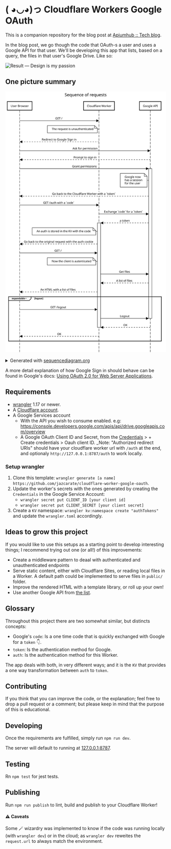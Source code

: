 # ( ◕◡◕)っ Cloudflare Workers Google OAuth

This is a companion repository for the blog post at [Apiumhub :: Tech blog](https://apiumhub.com/tech-blog-barcelona/implementing-google-oauth-google-api-cloudflare-workers/).

In the blog post, we go though the code that OAuth-s a user and uses a Google API for that user.
We'll be developing this app that lists, based on a query, the files in that user's Google Drive. Like so:

![Result — Design is my passion](./docs/result.png)

## One picture summary
![Sequence of requests](./docs/OAuth-worker.svg)

<details>
  <summary>Generated with <a href="https://sequencediagram.org/" target="_blank" rel="noopener noreferrer">sequencediagram.org</a></summary>
  <pre><code>title Sequence of OAuth2 requests

User Browser->Cloudflare Worker: GET /
note left of Cloudflare Worker: The request is unauthenticated
Cloudflare Worker-->User Browser: Redirect to Google Sign in
User Browser->Google API: Ask for permission
Google API-->User Browser: Prompt to sign in
User Browser->Google API: Grant permissions
activate Google API
note left of Google API: Google now\nhas a session\nfor the user
Google API-->User Browser: Go back to the Cloudflare Worker with a `token`
User Browser->Cloudflare Worker: GET /auth with a `code`
Cloudflare Worker->Google API: Exchange `code` for a `token`
Google API-->Cloudflare Worker: a token
activate Cloudflare Worker
note left of Cloudflare Worker: An auth is stored in the KV with the code
Cloudflare Worker-->User Browser: Go back to the original request with the auth cookie
User Browser->Cloudflare Worker: GET /
note left of Cloudflare Worker: Now the client is autenticated
Cloudflare Worker->Google API: Get files
Google API-->Cloudflare Worker: A list of files
Cloudflare Worker-->User Browser: An HTML with a list of files
expandable− logout
User Browser->Cloudflare Worker: GET /logout
Cloudflare Worker->Google API: Logout
deactivate Google API
Google API-->Cloudflare Worker: OK
deactivate Cloudflare Worker
Cloudflare Worker-->User Browser: OK
end
  </code></pre>
</details>

A more detail explanation of how Google Sign in should behave can be found in Google's docs: [Using OAuth 2.0 for Web Server Applications](https://developers.google.com/identity/protocols/oauth2/web-server).

## Requirements

- [wrangler](https://developers.cloudflare.com/workers/cli-wrangler/install-update) 1.17 or newer.
- A [Cloudflare account](https://dash.cloudflare.com).
- A Google Services account
  - With the API you wish to consume enabled. e.g: https://console.developers.google.com/apis/api/drive.googleapis.com/overview
  - A Google OAuth Client ID and Secret, from the [Credentials](https://console.cloud.google.com/apis/credentials) > + Create credentials > Oauh client ID. _Note: "Authorized redirect URIs" should have your cloudflare worker url with `/auth` at the end, and optionaly `http://127.0.0.1:8787/auth` to work locally.

### Setup wrangler

1. Clone this template: `wrangler generate [a name] https://github.com/jazcarate/cloudflare-worker-google-oauth`.
1. Update the worker's secrets with the ones generated by creating the `Credentials` in the Google Service Account:
   - `wrangler secret put CLIENT_ID [your client id]`
   - `wrangler secret put CLIENT_SECRET [your client secret]`
1. Create a `KV` namespace: `wrangler kv:namespace create "authTokens"` and update the `wrangler.toml` accordingly.

## Ideas to grow this project
If you would like to use this setups as a starting point to develop interesting things; I recommend trying out one (or all!) of this improvements:

- Create a middleware pattern to deaal with authenticated and unauthenticated endpoints
- Serve static content, either with Cloudflare Sites, or reading local files in a Worker. A default path could be implemented to serve files in `public/` folder.
- Improve the rendered HTML with a template library, or roll up your own!
- Use another Google API from [the list](https://developers.google.com/workspace/products).


## Glossary
Throughout this project there are two somewhat similar, but distincts concepts:
 - Google's `code`: Is a one time code that is quickly exchanged with Google for a `token` 👇.
 - `token`: Is the authentication method for Google.
 - `auth`: Is the authentication method for this Worker.

The app deals with both, in very different ways; and it is the `KV` that provides a one way transformation between `auth` to `token`.
 
## Contributing
If you think that you can improve the code, or the explanation; feel free to drop a pull request or a comment; but please keep in mind that the purpose of this is educational.

## Developing
Once the requirements are fulfilled, simply run `npm run dev`.

The server will default to running at [127.0.0.1:8787](http://127.0.0.1:8787/).

## Testing
Rn `npm test` for jest tests.

## Publishing
Run `npm run publish` to lint, build and publish to your Cloudflare Worker!

#### ⚠️ Caveats

Some 🪄 wizardry was implemented to know if the code was running locally (with `wrangler dev`) or in the cloud; as `wrangler dev` reweites the `request.url` to always match the environment.